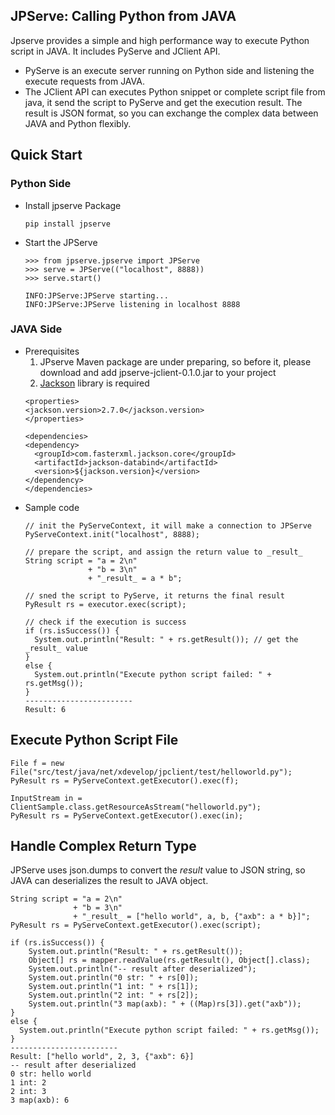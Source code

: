 ## JPServe: Calling Python from JAVA

Jpserve provides a simple and high performance way to execute Python script in JAVA. It includes PyServe and JClient API. 

* PyServe is an execute server running on Python side and listening the execute requests from JAVA.
* The JClient API can executes Python snippet or complete script file from java, it send the script to PyServe and get the execution result. The result is JSON format, so you can exchange the complex data between JAVA and Python flexibly.

## Quick Start
### Python Side
- Install jpserve Package

  ```
  pip install jpserve
  ```
- Start the JPServe
  ```
  >>> from jpserve.jpserve import JPServe
  >>> serve = JPServe(("localhost", 8888))
  >>> serve.start()

  INFO:JPServe:JPServe starting...
  INFO:JPServe:JPServe listening in localhost 8888
  ```
  
### JAVA Side
- Prerequisites
  1. JPserve Maven package are under preparing, so before it, please download and add jpserve-jclient-0.1.0.jar to your project
  2. [Jackson](https://github.com/FasterXML/jackson) library is required
    ```
  <properties>
    <jackson.version>2.7.0</jackson.version>
  </properties>

  <dependencies>
    <dependency>
      <groupId>com.fasterxml.jackson.core</groupId>
      <artifactId>jackson-databind</artifactId>
      <version>${jackson.version}</version>
    </dependency>
  </dependencies>
    ```
- Sample code
  ```
  // init the PyServeContext, it will make a connection to JPServe
  PyServeContext.init("localhost", 8888);

  // prepare the script, and assign the return value to _result_
  String script = "a = 2\n"
                + "b = 3\n"
                + "_result_ = a * b";

  // sned the script to PyServe, it returns the final result
  PyResult rs = executor.exec(script);

  // check if the execution is success
  if (rs.isSuccess()) {
    System.out.println("Result: " + rs.getResult()); // get the _result_ value
  }
  else {
    System.out.println("Execute python script failed: " + rs.getMsg());
  }              
  ------------------------
  Result: 6
  ```

## Execute Python Script File
```
File f = new File("src/test/java/net/xdevelop/jpclient/test/helloworld.py");
PyResult rs = PyServeContext.getExecutor().exec(f);

InputStream in = ClientSample.class.getResourceAsStream("helloworld.py");
PyResult rs = PyServeContext.getExecutor().exec(in);
```

## Handle Complex Return Type
JPServe uses json.dumps to convert the _result_ value to JSON string, so JAVA can deserializes the result to JAVA object.
```
String script = "a = 2\n"
              + "b = 3\n"
              + "_result_ = ["hello world", a, b, {"axb": a * b}]";
PyResult rs = PyServeContext.getExecutor().exec(script);

if (rs.isSuccess()) {
    System.out.println("Result: " + rs.getResult());
    Object[] rs = mapper.readValue(rs.getResult(), Object[].class);
    System.out.println("-- result after deserialized");
    System.out.println("0 str: " + rs[0]);
    System.out.println("1 int: " + rs[1]);
    System.out.println("2 int: " + rs[2]);
    System.out.println("3 map(axb): " + ((Map)rs[3]).get("axb"));
}
else {
  System.out.println("Execute python script failed: " + rs.getMsg());
} 
------------------------
Result: ["hello world", 2, 3, {"axb": 6}]
-- result after deserialized
0 str: hello world
1 int: 2
2 int: 3
3 map(axb): 6
```
